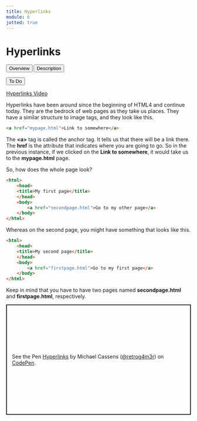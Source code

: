 ```yaml
---
title: Hyperlinks
module: 6
jotted: true
---
```


# Hyperlinks

<div class="tab">
  <button class="tablinks active" onclick="openTab(event, 'Overview')">Overview</button>
  <button class="tablinks" onclick="openTab(event, 'Description')">Description</button>

  <button class="tablinks" onclick="openTab(event, 'To Do')">To Do</button>
    
</div>

<!-- Tab content -->
<div id="Overview" class="tabcontent" style="display:block">
<!-- video -->
<p><a href="//www.youtube.com/embed/Q4s68nncqrE" data-lity>Hyperlinks Video</a></p>

<p>Hyperlinks have been around since the beginning of HTML4 and continue today. They are the bedrock of web pages as they take us places.  They have a similar structure to image tags, and they look like this.</p>

<div class="tabhtml" markdown="1">

```html
<a href="mypage.html">Link to somewhere</a>
```

</div>

</div>

<div id="Description" class="tabcontent">

<p>The <b>&lt;a&gt;</b> tag is called the anchor tag.  It tells us that there will be a link there.  The <b>href</b> is the attribute that indicates where you are going to go.  So in the previous instance, if we clicked on the <b>Link to somewhere</b>, it would take us to the <b>mypage.html</b> page.</p>

<p>So, how does the whole page look?</p>

<div class="tabhtml" markdown="1">

```html
<html>
    <head>
    <title>My first page</title>
    </head>
    <body>
        <a href="secondpage.html">Go to my other page</a>
    </body>
</html>

```

</div>

<p>Whereas on the second page, you might have something that looks like this.</p>

<div class="tabhtml" markdown="1">

```html
<html>
    <head>
    <title>My second page</title>
    </head>
    <body>
        <a href="firstpage.html">Go to my first page</a>
    </body>
</html>

```

</div>

<p>Keep in mind that you have to have two pages named <b>secondpage.html</b> and <b>firstpage.html</b>, respectively.</p>

</div>

<div id="ToDo" class="tabcontent">

<p class="codepen" data-height="300" data-default-tab="html,result" data-slug-hash="ExXMOLE" data-editable="true" data-user="retrog4m3r" style="height: 300px; box-sizing: border-box; display: flex; align-items: center; justify-content: center; border: 2px solid; margin: 1em 0; padding: 1em;">
  <span>See the Pen <a href="https://codepen.io/retrog4m3r/pen/ExXMOLE">
  Hyperlinks</a> by Michael Cassens (<a href="https://codepen.io/retrog4m3r">@retrog4m3r</a>)
  on <a href="https://codepen.io">CodePen</a>.</span>
</p>
<script async src="https://cpwebassets.codepen.io/assets/embed/ei.js"></script>

</div>